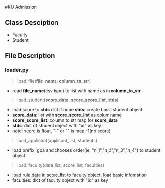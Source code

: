 #KU Admission

## Class Desciption

- Faculty
- Student

## File Description

### loader.py

> load_file(**file_name**, **column_to_str**)

- read **file_name**(csv type) to list with name as in **column_to_str** 

> load_student(**score_data**, **score_score_list**, **stds**)

- load score to **stds** dict if none **stds**: create basic student object
- **score_data**: list with **score_score_list** as colum name
- **score_score_list**: column to str map for **score_data**
- **stds**: dict of student object with "id" as key
- note: score is float, "-" or "" is map -1(no score)

> load_applicant(applicant_list, students)

- load prefix, gpa and chooses order(ie. "n_1","n_2","n_3","n_4") to student object

> load_faculty(data_list, score_list, faculties)

- load rule data in score_list to faculty object, load basic infomation
- faculties: dict of faculty object with "id" as key

